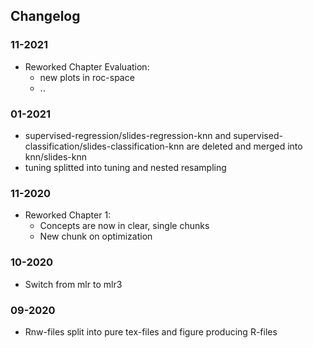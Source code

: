 ## Changelog

### 11-2021
- Reworked Chapter Evaluation:
  - new plots in roc-space
  - ..


### 01-2021
- supervised-regression/slides-regression-knn and supervised-classification/slides-classification-knn are deleted and merged into knn/slides-knn
- tuning splitted into tuning and nested resampling

### 11-2020
- Reworked Chapter 1: 
    - Concepts are now in clear, single chunks
    - New chunk on optimization

### 10-2020
- Switch from mlr to mlr3
    

### 09-2020
- Rnw-files split into pure tex-files and figure producing R-files
